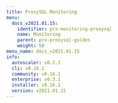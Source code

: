 ```yaml
---
title: ProxySQL Monitoring
menu:
  docs_v2021.01.15:
    identifier: prx-monitoring-proxysql
    name: Monitoring
    parent: prx-proxysql-guides
    weight: 50
menu_name: docs_v2021.01.15
info:
  autoscaler: v0.1.1
  cli: v0.16.1
  community: v0.16.1
  enterprise: v0.3.1
  installer: v0.16.1
  version: v2021.01.15
---
```


